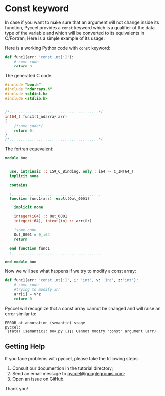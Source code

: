 # Const keyword

In case if you want to make sure that an argument will not change inside its function, Pyccel provides a `const` keyword which is a qualifier of the data type of the variable and which will be converted to its equivalents in C/Fortran, Here is a simple example of its usage:

Here is a working Python code with `const` keyword:

```python
def func1(arr: 'const int[:]'):
    # some code
    return 0
```

The generated C code:

```C
#include "boo.h"
#include "ndarrays.h"
#include <stdint.h>
#include <stdlib.h>


/*........................................*/
int64_t func1(t_ndarray arr)
{
    /*some code*/
    return 0;
}
/*........................................*/
```

The fortran equevalent:

```fortran
module boo


  use, intrinsic :: ISO_C_Binding, only : i64 => C_INT64_T
  implicit none

  contains

  !........................................
  function func1(arr) result(Out_0001)

    implicit none

    integer(i64) :: Out_0001
    integer(i64), intent(in) :: arr(0:)

    !some code
    Out_0001 = 0_i64
    return

  end function func1
  !........................................

end module boo
```

Now we will see what happens if we try to modify a const array:

```Python
def func1(arr: 'const int[:]', i: 'int', v: 'int', z:'int'):
    # some code
    #trying to modify arr
    arr[i] = v*z
    return 0
```

Pyccel will recognize that a const array cannot be changed and will raise an error similar to:
```
ERROR at annotation (semantic) stage
pyccel:
 |fatal [semantic]: boo.py [1]| Cannot modify 'const' argument (arr)
```

## Getting Help

If you face problems with pyccel, please take the following steps:

1.  Consult our documention in the tutorial directory;
2.  Send an email message to pyccel@googlegroups.com;
3.  Open an issue on GitHub.

Thank you!